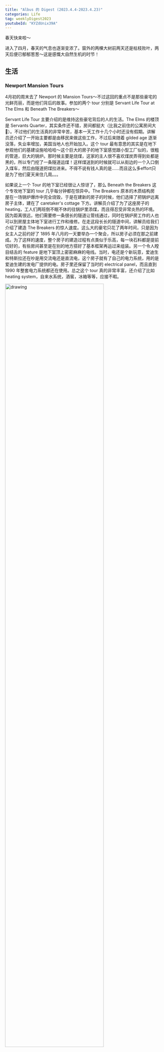 ```yaml
---
title: "Albus 的 Digest (2023.4.4-2023.4.23)"
categories: Life
tag: weeklyDigest2023
youtubeId: "KYZdUnix39A"
---
```

春天快来啦～

进入了四月，春天的气息也逐渐变浓了。窗外的两棵大树前两天还是枯枝败叶，两天后便已郁郁葱葱～这是感慨大自然生机的时节！

## 生活

### Newport Mansion Tours
4月初的周末去了 Newport 的 Mansion Tours～不过这回的重点不是那些豪宅的光鲜亮丽，而是他们背后的故事。参加的两个 tour 分别是 Servant Life Tour at The Elms 和 Beneath The Breakers～

Servant Life Tour 主要介绍的是维持这些豪宅背后的人的生活。The Elms 的楼顶是 Servants Quarter，其实条件还不错，房间都挺大（比我之前住的公寓房间大🤣）。不过他们的生活真的非常辛苦，基本一天工作十几个小时还没有假期。讲解员还介绍了一开始主要都是由移民来做这些工作，不过后来随着 gilded age 逐渐没落，失业率增加，美国当地人也开始加入。这个 tour 最有意思的其实是在地下参观他们的基建设施哈哈哈～这个巨大的房子的地下室感觉跟小型工厂似的，很粗的管道，巨大的锅炉。那时候主要是烧煤，这家的主人很不喜欢煤炭弄得到处都是黑的，所以专门挖了一条隧道运煤！这样煤送到的时候就可以从街边的一个入口倒入煤车，然后由隧道把煤拉进来。不得不说有钱人真的是……而且这么多effort只是为了他们夏天来住几周。。。

如果说上一个 Tour 的地下室已经很让人惊讶了，那么 Beneath the Breakers 这个专攻地下室的 tour 几乎每分钟都在惊异中。The Breakers 原本的木质结构房屋在一场锅炉爆炸中完全烧毁，于是在建新的房子的时候，他们选择了把锅炉远离房子主体，建在了 caretaker's cottage 下方。讲解员介绍了为了这座房子的 heating，工人们两班倒不眠不休的往锅炉里添煤，而且得忍受非常炎热的环境。因为距离很远，他们需要修一条很长的隧道让管线通过，同时在锅炉房工作的人也可以到房屋主体地下室进行工作和维修。在走这段长长的隧道中间，讲解员给我们介绍了建造 The Breakers 的惊人速度。这么大的豪宅只花了两年时间，只是因为女主人之前约好了 1895 年八月的一天要举办一个聚会，所以房子必须在那之前建成。为了这样的速度，整个房子的建造过程有点类似于乐高，每一块石料都是提前切好的，有些房间甚至是在别的地方搭好了基本框架再运过来组装。另一个令人瞠目结舌的 feature 是地下室顶上密密麻麻的电线。当时，电还是个新玩意，爱迪生和特斯拉还在吵是用交流电还是直流电，这个房子就有了自己的电力系统，用的是爱迪生建的发电厂提供的电。房子里还保留了当时的 electrical panel，而且直到 1990 年整套电力系统都还在使用。总之这个 tour 真的非常丰富，还介绍了比如 heating system，自来水系统，酒窖，冰箱等等，应接不暇。

<img src="{{site.baseurl}}/img/weekly2023/weekly07-1.jpg" alt="drawing" width="80%"/>

### Isabella Gardner Museum
上周终于看到了 Gardner Museum 的悬挂旱金莲！真的太漂亮了，和有点斑驳的墙面相映成趣。顺便还了解了一下这几乎两层楼高的旱金莲是怎么长出来的～六月份，园丁种下旱金莲种子；七月，超过100株旱金莲会被移栽到花盆里，当它们开始开花的时候，所有花不是那种深橘色的都会被淘汰掉😳，剩下的会再移栽到更大的盆里；九月和十月，旱金莲逐渐开始生长出藤蔓，园丁不断修剪选择出最有潜力的藤蔓们；入冬，园丁开始让旱金莲爬藤，为了长出超过6米的藤蔓，旱金莲会爬过一整个温室的屋顶～次年三月，这些有着长长头发的旱金莲被送到博物馆，因为他们头发太长需要好几个园丁托着送到三楼，然后再慢慢把他们放下去～感慨人类真的是一个神奇的物种，会为了好看花费这么多功夫哈哈哈哈～

<img src="{{site.baseurl}}/img/weekly2023/weekly07-2.jpg" alt="drawing" width="80%"/>

## 书：[《到灯塔去》](https://book.douban.com/subject/3402999/)
费了好大劲终于把这本书读完了～感觉读伍尔夫的书可能还是需要心特别静，因为故事情节不强，描写又是事无巨细的那种，很容易就走神了。就像听的看理想节目《女作家》里张悦然说的那样，“阅读 《到灯塔去》的困难，在于那些刚读过的句子，就像从手心流走的细沙，无法在我们的头脑中聚拢累加。”虽然直到后期才终于可以 appreciate 这种流动的情绪，但的确回顾起来还是一段不错的阅读体验～这个小说最大的特点是它的结构，第一部分篇幅很长，但是其实时间跨度只有一两天，然后第二部分篇幅很短，但是时间跨度是好多年，再到第三部分，又回到了第一部分的那种非常细节的描述，但写的事情也就只是一天的时间。个人很喜欢张悦然的比喻，第二部分就像一个细细长长的管子，把前后两个部分连接起来。前后两个部分仿佛是拿着显微镜在描写，而时间跨度最长的第二部分，却像是在飞机上俯瞰城市一样，一下就过去了。

与其相对应的是，第一部分可以概括为旧时代的欢乐，是非常日常琐碎的，在经典小说看来甚至很多东西根本不值一提。第二部分是昔日热闹的房子由于人世变迁逐渐破败，美丽的女主人也死去了，但是只是非常简短的，甚至通过暗示的方式告诉读者发生了什么，这样重要的情节如果是在经典小说中，一定是故事的重中之重，然而伍尔夫的描述中，人都退场了，我们跟着风全方位的打量这座破败的房子，感慨人生的无常。第三部分描写的是多年之后，终于又有一些人回来这所房子，打算去当年没有去成的灯塔，虽然还是日常琐碎，但是这一次又有很多无法言说的痛苦隐藏背后。今天早上回味这本小说，感觉这样“颠倒长短”，“颠倒主次”的写法也许和人的记忆有些许应和之处。有时候我们不知道为什么会记住一些非常小，感觉没有什么意义的细节，然而对于某些大事件，尤其是比较痛苦的事，记忆中很多细节都被抹去了，最后只剩下了一个整体的感觉，并讲不出什么。

除了总体的结构以外，小说里也有很多有意思的观察，吐槽地也是很一针见血～比如拉姆齐先生喜欢向人，尤其是女性索取同情，甚至利用这种手段成为了孩子口中的“暴君”。另外他一方面非常依赖于女性对他的同情，但是一转头又觉得女性没有头脑，这种矛盾都被伍尔夫剖析得一清二楚。里面画家莉莉的形象也据说是伍尔夫自己的投射，面对男性说“女性不该创作艺术”的质疑，还有创作的痛苦，大约都来自于她自己真实的经历。

## 书：[《也许你该找个人聊聊》](https://book.douban.com/subject/35481512/)
这本书可能是两年前特别火，当时看到很多人推荐但都没看哈哈哈～这回是因为一位小伙伴提起，就找来看了一下～可能是因为上一本读的是《到灯塔去》，一下读到这么好读的书就很上瘾，两天就看完了。

这本书讲了作为一位心理治疗师的作者洛莉和几位来访者之间的故事，以及她自己接受另一位治疗师温德尔的治疗的故事。整本书有点随笔的那种感觉，从一件事说到另一件事，非常生活化，里面也穿插着一些心理学知识。另外，洛莉也分享了很多关于心理医生职业的故事，比如说作为心理医生自己怎么找心理医生，在外面遇到了来访者怎么办，不喜欢自己的来访者怎么办等等，从这些分享中我也对心理医生的日常生活有了更多的了解，还挺有意思的～

这本书可谓是哭点遍布，最让人感动的是随着洛莉和各位来访者的交流愈多，我们也更多的了解了他们的人生，即使是一眼看过去很讨厌的对象，也不禁生出一点点喜爱来，看到他们一丝丝的改变觉得非常欣喜，看到他们非常有勇气的行为也会心生敬佩。我感觉这就是谈话治疗的魅力了。萨特说“他人即地狱”，但人和人建立起的关系也可能是唯一的解药～在关系的建立中，双方共享自己作为人类的诸多困境，直面现实，同时也抛下成见，迎接新的可能性。

印象最深的来访者是朱莉，一位晚期癌症患者。她年纪轻轻，刚刚拿到教职，刚刚结婚，正准备迎接新生活，结果被确诊了癌症。面对这样的不幸，几乎没有人有经验，洛莉其实也只是陪着她，希望可以在最后的日子帮助她实现她想实现的。这些谈话在死神时钟面前虽然完全无力无用，但人的心理就是这么奇妙，朱莉最后的日子里做了很多尝试，作者也在和她的相处中获得了很多启示。

洛莉自己看心理医生的过程也是很有趣。可能大家都觉得心理医生有那么多知识，那么多实践经历，怎么还需要看心理医生。但每个人都有自己的局限性，心理医生也不例外。洛莉看心理医生的契机是自己被男朋友分手了，本以为只是需要一个短期治疗的她最终发现她真正的恐惧是面对死亡和衰老的恐惧，而被男朋友分手后的抑郁只是隐藏这些恐惧的表象。这样血淋淋的现实使作者意识到了自己想追求意义感而不是幸福，从而写了这本书。

当然看这本书的契机也很重要，经历了裁员之后感觉自己一直有一点提不起精神，为很多事情焦虑但是行动力很低，可能是行动力在之前的找工作期间消磨了不少吧哈哈哈～所以看这本书还是感受到了不少滋养和力量的。是不是很奇妙呢，有时候人都不需要进行面对面的对话，读书在一定程度上是在和作者进行async的对话，这种在头脑中和其他人的对话都可以起到一定的治疗效果。

## 书：[《我能有什么坏心思呢》](https://book.douban.com/subject/35632117/)
这本漫画书主角是各种鸟类，其中最有名的是那个去海边搞点薯条的海鸥～前面有的感觉有点无厘头，但是看到后面还有些感动～特别是下面这一幅漫画👇

<img src="{{site.baseurl}}/img/weekly2023/bird.png" alt="drawing" width="80%"/>

## 电影
### [《铃芽之旅》](https://movie.douban.com/subject/35371261/)
因为之前期待很低感觉还不错～主题比较普世，经历过苦难但还在努力活着的人都一定有感触～另外觉得设定为地震是因为大虫，然后俩猫压制大虫，以及closer（不知道日文是啥）天天关门不让大虫出来的设定，好上古人类神话的感觉，还挺有趣，只是看了三次关门之后会感到略微无聊…最后去往生见小时候的自己那段，也太像哈利波特第三部了，但最后没明白为什么小的时候的铃芽还能在往生，那大的这个是分身？

个人最不喜欢爱情桥段，虽然椅子很萌很搞笑但是…why？why？最后就为成全他俩的爱情，追求自由的小白猫就只能回去了？的确可以说本来白猫就在那这是他的使命，但为什么souta变成keystone就不是使命了？感觉又陷入了主角最大，别人都为他们服务的窠臼。不过种草了 roadtrip歌单，感觉都是 city pop啊哈哈哈（对了，为什么又是日本五月天主题曲（逃逃逃

## 电视剧/综艺
### [《十三邀：许知远对话陈晓卿》](https://movie.douban.com/subject/36253896/)
这一期许知远采访了陈晓卿，我个人特别喜欢陈晓卿，他总是让我联想起我高中语文老师+我爸哈哈哈～而且他讲什么都觉得好好吃哈哈哈～看到他们的工作状态也挺有意思的，还讲了很多他关于美食文化的理解～还看到了他年轻时候拍的社会象的纪录片片段，原来他以前这么精瘦哈哈哈～另外看到总是给人一种满脑子大问题的许知远也对食物和菜场产生了兴趣，莫名有点欣慰（？

<iframe frameborder="0" src="https://v.qq.com/txp/iframe/player.html?vid=f0046lo78x4" allowFullScreen="true"></iframe>

## 播客
### [《八分 —— 李如一 x 梁文道：纪念坂本龙一，我们如何理解他的音乐》]()
好久没听到李如一的声音了～八分居然请到了他来一起纪念坂本龙一，节目里提到了很多关于YMO，坂本龙一自己还有日本音乐的内容，很丰富～

<iframe src="https://www.listennotes.com/podcasts/梁文道-八分/102-李如一梁文道纪念坂本龙一我们如何理解他的音乐-YQCy1a8gTJm/embed/" height="180px" width="100%" style="width: 1px; min-width: 100%;" frameborder="0" scrolling="no" loading="lazy"></iframe>

## Quote
我们都害怕些什么呢？ 我们害怕受伤。我们害怕被羞辱。我们害怕失败，也害怕成功。我们害怕孤单，也害怕牵绊。我们害怕倾听内心的诉说。我们害怕不快乐，又害怕太快乐（在这些梦中，我们不可避免地会因为快乐而受到惩罚）。我们害怕得不到父母的认可，我们害怕接受自己真实的样子。我们害怕身体抱恙，也害怕天降横财。我们害怕自己心怀嫉妒，也害怕自己拥有太多。我们害怕希望变成失望。我们害怕改变，也害怕一成不变。我们害怕意外会发生在我们的孩子身上，或发生在我们的工作中。我们害怕失去控制权，又害怕拥有的权利。我们害怕生命的稍纵即逝，又害怕死后的无尽虚空。我们害怕在死后无法留下自己活过的痕迹。我们害怕对自己的生活负责。（《也许你该找个人聊聊》）

---
这周的 digest 就到这里啦～大家这周都看了/听了/学了什么好玩的东西呢？在评论里留言一起交流吧～